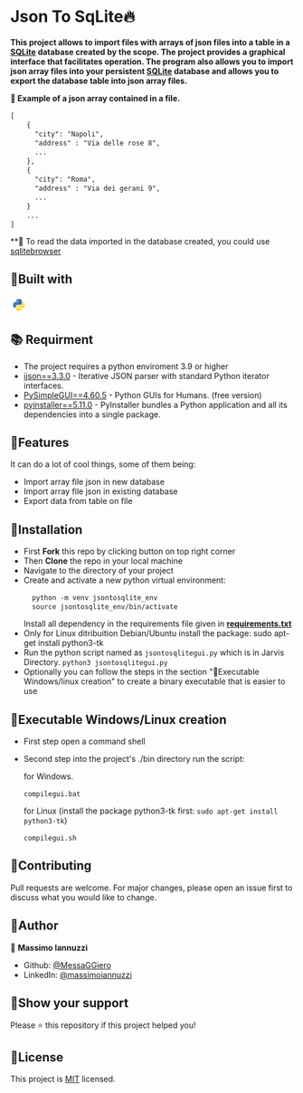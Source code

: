 # Json To SqLite🔥



**This project allows to import files with arrays of json files into a table in a [SQLite](https://www.sqlite.org/) database created by the scope.
The project provides a graphical interface that facilitates operation.
The program also allows you to import json array files into your persistent [SQLite](https://www.sqlite.org/) database and allows you to export the database table into json array files.**

**🔸 Example of a json array contained in a file.**
```
[
    {
      "city": "Napoli",
      "address" : "Via delle rose 8",
      ...  
    },
    {
      "city": "Roma",
      "address" : "Via dei gerani 9",
      ...  
    }
    ...
]

```
**🔸 To read the data imported in the database created, you could use [sqlitebrowser](https://sqlitebrowser.org/)   
## 📌Built with

<code><img height="30" src="https://raw.githubusercontent.com/github/explore/80688e429a7d4ef2fca1e82350fe8e3517d3494d/topics/python/python.png"></code>

## 📚 Requirment
- The project requires a python enviroment 3.9 or higher
- [ijson==3.3.0](https://pypi.org/project/ijson/) - Iterative JSON parser with standard Python iterator interfaces.
- [PySimpleGUI==4.60.5](https://pypi.org/project/PySimpleGUI/4.60.5/) - Python GUIs for Humans. (free version)
- [pyinstaller==5.11.0](https://pypi.org/project/pyinstaller//) - PyInstaller bundles a Python application and all its dependencies into a single package.

## 📌Features

It can do a lot of cool things, some of them being:

- Import array file json in new database 
- Import array file json in existing database
- Export data from table on file

## 📌Installation

- First **Fork** this repo by clicking button on top right corner
- Then **Clone** the repo in your local machine
- Navigate to the directory of your project
- Create and activate a new python virtual environment:
  ```
    python -m venv jsontosqlite_env
    source jsontosqlite_env/bin/activate
    ```
  Install all dependency in the requirements file given in **[requirements.txt](https://github.com/MessaGGiero/jsontosqlite/blob/main/requirement.txt)**
- Only for Linux ditribuition Debian/Ubuntu install the package: sudo apt-get install python3-tk
- Run the python script named as ```jsontosqlitegui.py``` which is in Jarvis Directory.
  ```python3 jsontosqlitegui.py```
- Optionally you can follow the steps in the section "📌Executable Windows/linux creation" to create a binary executable that is easier to use


## 📌Executable Windows/Linux creation

- First step open a command shell
- Second step into the project's ./bin directory run the script:
  
    for Windows.
    ```
    compilegui.bat
    ```
    for Linux (install the package python3-tk first:  ```sudo apt-get install python3-tk```)
    ```
    compilegui.sh
    ``` 
   
## 📌Contributing
Pull requests are welcome. For major changes, please open an issue first to discuss what you would like to change.

## 📌Author

👤 **Massimo Iannuzzi**

- Github: [@MessaGGiero](https://github.com/MessaGGiero)
- LinkedIn: [@massimoiannuzzi](https://www.linkedin.com/in/massimoiannuzzi)

## 📌Show your support

Please ⭐️ this repository if this project helped you!

## 📌License
This project is [MIT](https://choosealicense.com/licenses/mit/) licensed.
